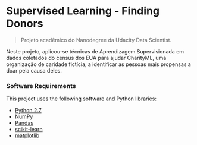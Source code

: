 # Supervised Learning - Finding Donors
> Projeto acadêmico do Nanodegree da Udacity Data Scientist.

Neste projeto, aplicou-se técnicas de Aprendizagem Supervisionada em dados coletados do census dos EUA para ajudar CharityML, uma organização de caridade fictícia, a identificar as pessoas mais propensas a doar pela causa deles.

### Software Requirements

This project uses the following software and Python libraries:

- [Python 2.7](https://www.python.org/download/releases/2.7/)
- [NumPy](http://www.numpy.org/)
- [Pandas](http://pandas.pydata.org/)
- [scikit-learn](http://scikit-learn.org/stable/)
- [matplotlib](http://matplotlib.org/)
